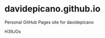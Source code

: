 # davidepicano.github.io
Personal GitHub Pages site for davidepicano





































H39JOs
